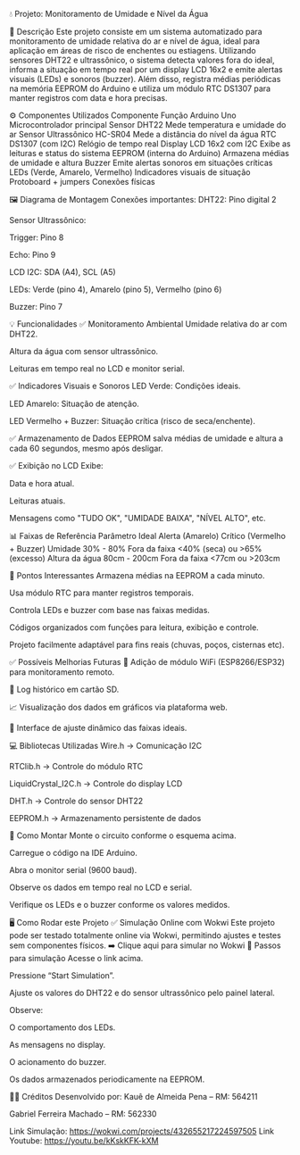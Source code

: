 💧 Projeto: Monitoramento de Umidade e Nível da Água

🎯 Descrição
Este projeto consiste em um sistema automatizado para monitoramento de umidade relativa do ar e nível de água, ideal para aplicação em áreas de risco de enchentes ou estiagens.
Utilizando sensores DHT22 e ultrassônico, o sistema detecta valores fora do ideal, informa a situação em tempo real por um display LCD 16x2 e emite alertas visuais (LEDs) e sonoros (buzzer). Além disso, registra médias periódicas na memória EEPROM do Arduino e utiliza um módulo RTC DS1307 para manter registros com data e hora precisas.

⚙️ Componentes Utilizados
Componente
Função
Arduino Uno
Microcontrolador principal
Sensor DHT22
Mede temperatura e umidade do ar
Sensor Ultrassônico HC-SR04
Mede a distância do nível da água
RTC DS1307 (com I2C)
Relógio de tempo real
Display LCD 16x2 com I2C
Exibe as leituras e status do sistema
EEPROM (interna do Arduino)
Armazena médias de umidade e altura
Buzzer
Emite alertas sonoros em situações críticas
LEDs (Verde, Amarelo, Vermelho)
Indicadores visuais de situação
Protoboard + jumpers
Conexões físicas


🖼️ Diagrama de Montagem
Conexões importantes:
DHT22: Pino digital 2


Sensor Ultrassônico:


Trigger: Pino 8


Echo: Pino 9


LCD I2C: SDA (A4), SCL (A5)


LEDs: Verde (pino 4), Amarelo (pino 5), Vermelho (pino 6)


Buzzer: Pino 7



💡 Funcionalidades
✅ Monitoramento Ambiental
Umidade relativa do ar com DHT22.


Altura da água com sensor ultrassônico.


Leituras em tempo real no LCD e monitor serial.


✅ Indicadores Visuais e Sonoros
LED Verde: Condições ideais.


LED Amarelo: Situação de atenção.


LED Vermelho + Buzzer: Situação crítica (risco de seca/enchente).


✅ Armazenamento de Dados
EEPROM salva médias de umidade e altura a cada 60 segundos, mesmo após desligar.


✅ Exibição no LCD
Exibe:


Data e hora atual.


Leituras atuais.


Mensagens como "TUDO OK", "UMIDADE BAIXA", "NÍVEL ALTO", etc.



📊 Faixas de Referência
Parâmetro
Ideal
Alerta (Amarelo)
Crítico (Vermelho + Buzzer)
Umidade
30% - 80%
Fora da faixa
<40% (seca) ou >65% (excesso)
Altura da água
80cm - 200cm
Fora da faixa
<77cm ou >203cm


📝 Pontos Interessantes
Armazena médias na EEPROM a cada minuto.


Usa módulo RTC para manter registros temporais.


Controla LEDs e buzzer com base nas faixas medidas.


Códigos organizados com funções para leitura, exibição e controle.


Projeto facilmente adaptável para fins reais (chuvas, poços, cisternas etc).



✅ Possíveis Melhorias Futuras
📶 Adição de módulo WiFi (ESP8266/ESP32) para monitoramento remoto.


💾 Log histórico em cartão SD.


📈 Visualização dos dados em gráficos via plataforma web.


🔧 Interface de ajuste dinâmico das faixas ideais.



💻 Bibliotecas Utilizadas
Wire.h → Comunicação I2C


RTClib.h → Controle do módulo RTC


LiquidCrystal_I2C.h → Controle do display LCD


DHT.h → Controle do sensor DHT22


EEPROM.h → Armazenamento persistente de dados



🚧 Como Montar
Monte o circuito conforme o esquema acima.


Carregue o código na IDE Arduino.


Abra o monitor serial (9600 baud).


Observe os dados em tempo real no LCD e serial.


Verifique os LEDs e o buzzer conforme os valores medidos.



🖥️ Como Rodar este Projeto
✅ Simulação Online com Wokwi
Este projeto pode ser testado totalmente online via Wokwi, permitindo ajustes e testes sem componentes físicos.
➡️ Clique aqui para simular no Wokwi
🚀 Passos para simulação
Acesse o link acima.


Pressione “Start Simulation”.


Ajuste os valores do DHT22 e do sensor ultrassônico pelo painel lateral.


Observe:


O comportamento dos LEDs.


As mensagens no display.


O acionamento do buzzer.


Os dados armazenados periodicamente na EEPROM.



👨‍💻 Créditos
Desenvolvido por:
Kauê de Almeida Pena – RM: 564211


Gabriel Ferreira Machado – RM: 562330

Link Simulação: https://wokwi.com/projects/432655217224597505
Link Youtube: https://youtu.be/kKskKFK-kXM

